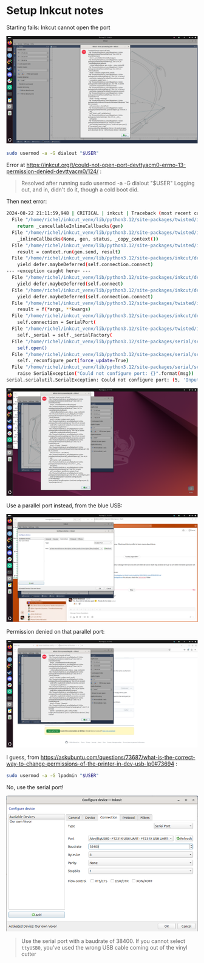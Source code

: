 # Setup Inkcut notes

Starting fails: Inkcut cannot open the port

![Inkcut could not open the port](inkcut_could_not_open_port.png)

```bash
sudo usermod -a -G dialout "$USER"
```

Error at <https://inkcut.org/t/could-not-open-port-devttyacm0-errno-13-permission-denied-devttyacm0/124/> :

> Resolved
> after running
> sudo usermod -a -G dialout "$USER"
> Logging out, and in, didn't do it, though a cold boot did.

Then next error:


```bash
2024-08-22 21:11:59,948 | CRITICAL | inkcut | Traceback (most recent call last):
  File "/home/richel/inkcut_venv/lib/python3.12/site-packages/twisted/internet/defer.py", line 2287, in unwindGenerator
    return _cancellableInlineCallbacks(gen)
  File "/home/richel/inkcut_venv/lib/python3.12/site-packages/twisted/internet/defer.py", line 2197, in _cancellableInlineCallbacks
    _inlineCallbacks(None, gen, status, _copy_context())
  File "/home/richel/inkcut_venv/lib/python3.12/site-packages/twisted/internet/defer.py", line 2014, in _inlineCallbacks
    result = context.run(gen.send, result)
  File "/home/richel/inkcut_venv/lib/python3.12/site-packages/inkcut/device/plugin.py", line 576, in connect
    yield defer.maybeDeferred(self.connection.connect)
--- <exception caught here> ---
  File "/home/richel/inkcut_venv/lib/python3.12/site-packages/inkcut/device/plugin.py", line 749, in submit
    yield defer.maybeDeferred(self.connect)
  File "/home/richel/inkcut_venv/lib/python3.12/site-packages/inkcut/device/plugin.py", line 576, in connect
    yield defer.maybeDeferred(self.connection.connect)
  File "/home/richel/inkcut_venv/lib/python3.12/site-packages/twisted/internet/defer.py", line 212, in maybeDeferred
    result = f(*args, **kwargs)
  File "/home/richel/inkcut_venv/lib/python3.12/site-packages/inkcut/device/transports/serialport/plugin.py", line 86, in connect
    self.connection = SerialPort(
  File "/home/richel/inkcut_venv/lib/python3.12/site-packages/twisted/internet/_posixserialport.py", line 39, in __init__
    self._serial = self._serialFactory(
  File "/home/richel/inkcut_venv/lib/python3.12/site-packages/serial/serialutil.py", line 244, in __init__
    self.open()
  File "/home/richel/inkcut_venv/lib/python3.12/site-packages/serial/serialposix.py", line 332, in open
    self._reconfigure_port(force_update=True)
  File "/home/richel/inkcut_venv/lib/python3.12/site-packages/serial/serialposix.py", line 401, in _reconfigure_port
    raise SerialException("Could not configure port: {}".format(msg))
serial.serialutil.SerialException: Could not configure port: (5, 'Input/output error')
```

![inkcut could not configure port](inkcut_could_not_configure_port.png)

Use a parallel port instead, from the blue USB:

![](inkcut_use_parallel_port.png)

Permission denied on that parallel port:

![](inkcut_permission_denied_parallel_port.png)

I guess, from <https://askubuntu.com/questions/73687/what-is-the-correct-way-to-change-permissions-of-the-printer-in-dev-usb-lp0#73694> :

```bash
sudo usermod -a -G lpadmin "$USER"
```

No, use the serial port!

![](set_baudrate_to_38400.png)

> Use the serial port with a baudrate of 38400.
> If you cannot select `ttyUSB0`, you've used the wrong USB cable
> coming out of the vinyl cutter
